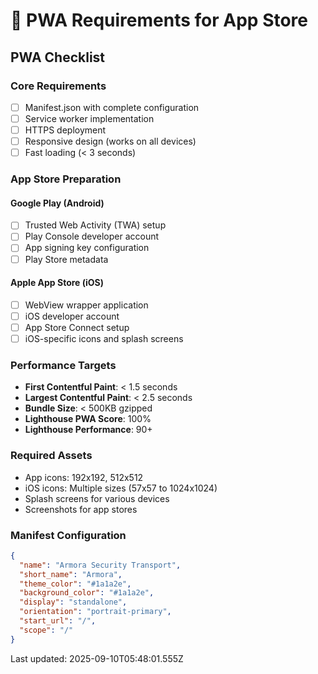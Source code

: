 # 📲 PWA Requirements for App Store

## PWA Checklist

### Core Requirements
- [ ] Manifest.json with complete configuration
- [ ] Service worker implementation
- [ ] HTTPS deployment
- [ ] Responsive design (works on all devices)
- [ ] Fast loading (< 3 seconds)

### App Store Preparation

#### Google Play (Android)
- [ ] Trusted Web Activity (TWA) setup
- [ ] Play Console developer account
- [ ] App signing key configuration
- [ ] Play Store metadata

#### Apple App Store (iOS)  
- [ ] WebView wrapper application
- [ ] iOS developer account
- [ ] App Store Connect setup
- [ ] iOS-specific icons and splash screens

### Performance Targets
- **First Contentful Paint**: < 1.5 seconds
- **Largest Contentful Paint**: < 2.5 seconds  
- **Bundle Size**: < 500KB gzipped
- **Lighthouse PWA Score**: 100%
- **Lighthouse Performance**: 90+

### Required Assets
- App icons: 192x192, 512x512
- iOS icons: Multiple sizes (57x57 to 1024x1024)
- Splash screens for various devices
- Screenshots for app stores

### Manifest Configuration
```json
{
  "name": "Armora Security Transport",
  "short_name": "Armora",
  "theme_color": "#1a1a2e",
  "background_color": "#1a1a2e", 
  "display": "standalone",
  "orientation": "portrait-primary",
  "start_url": "/",
  "scope": "/"
}
```

Last updated: 2025-09-10T05:48:01.555Z
